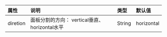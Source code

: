 |  属性   |                                 说明                                 |        类型         |       默认值        |
|:------- |:-------------------------------------------------------------------- |:------------------- |:------------------- |
| diretion | 面板分割的方向： vertical垂直、horizontal水平                                         | String | horizontal               |

